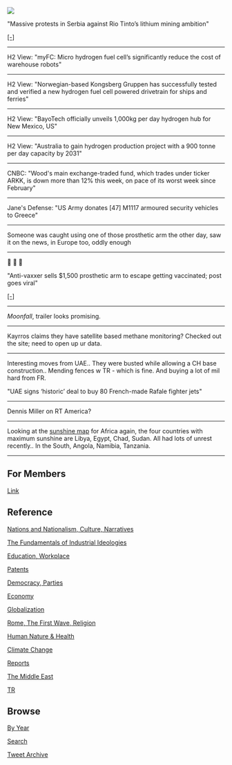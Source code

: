 <img src="https://drive.google.com/uc?export=view&id=1B2wf9R7AMH1d7Vw6e2mucLbIQ5NSjir7"/>

"Massive protests in Serbia against Rio Tinto’s lithium mining
ambition"

[[-]](https://balkangreenenergynews.com/massive-protests-in-serbia-against-rio-tintos-lithium-mining-ambition-pollution/)

---

H2 View: "myFC: Micro hydrogen fuel cell’s significantly reduce the
cost of warehouse robots"

---

H2 View: "Norwegian-based Kongsberg Gruppen has successfully tested
and verified a new hydrogen fuel cell powered drivetrain for ships and
ferries"

---

H2 View: "BayoTech officially unveils 1,000kg per day hydrogen hub for
New Mexico, US"

---

H2 View: "Australia to gain hydrogen production project with a 900
tonne per day capacity by 2031"

---

CNBC: "Wood's main exchange-traded fund, which trades under ticker
ARKK, is down more than 12% this week, on pace of its worst week since
February"

---

Jane's Defense: "US Army donates [47] M1117 armoured security vehicles
to Greece"

---

Someone was caught using one of those prosthetic arm the other day,
saw it on the news, in Europe too, oddly enough

---

🤣 🤣 🤣 

"Anti-vaxxer sells $1,500 prosthetic arm to escape getting vaccinated;
post goes viral"

[[-]](https://www.firstpost.com/world/anti-vaxxer-sells-1500-prosthetic-arm-to-escape-getting-vaccinated-post-goes-viral-10087731.html)

---

*Moonfall*, trailer looks promising.

---

Kayrros claims they have satellite based methane monitoring? Checked
out the site; need to open up ur data. 

---

Interesting moves from UAE.. They were busted while allowing a CH base
construction.. Mending fences w TR - which is fine. And buying a lot
of mil hard from FR.

"UAE signs ‘historic’ deal to buy 80 French-made Rafale fighter jets"

---

Dennis Miller on RT America? 

---

Looking at the [sunshine
map](https://pbs.twimg.com/media/FCtre5sWEAgFFp9?format=png&name=small)
for Africa again, the four countries with maximum sunshine are Libya,
Egypt, Chad, Sudan. All had lots of unrest recently.. In the South,
Angola, Namibia, Tanzania.

---

## For Members

[Link](https://thirdwave-members.herokuapp.com)

## Reference

[Nations and Nationalism, Culture, Narratives](/2013/02/nations-and-nationalism.md)

[The Fundamentals of Industrial Ideologies](/2011/04/fundamentals-of-industrial-ideologies.md)

[Education, Workplace](2017/09/education-workplace.md)

[Patents](/2018/09/patents.md)

[Democracy, Parties](/2016/11/democracy.md)

[Economy](/2018/05/economy.md)

[Globalization](/2018/09/globalization.md)

[Rome, The First Wave, Religion](/2017/12/rome.md)

[Human Nature & Health](/2020/07/human-nature.md)

[Climate Change](/2018/12/climate.md)

[Reports](/2019/05/reports.md)

[The Middle East](/2019/07/middleeast.md)

[TR](../tr)

## Browse

[By Year](years.md)

[Search](search.html)

[Tweet Archive](/tweets/README.md)


